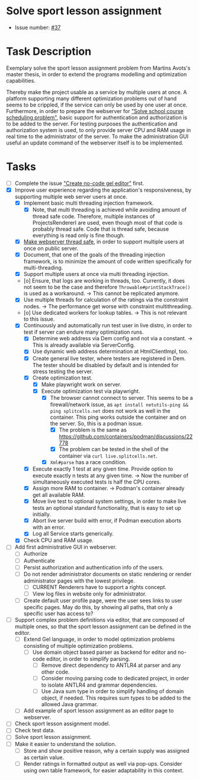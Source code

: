# Solve sport lesson assignment
* Issue number: [\#37](https://codeberg.org/splitcells-net/net.splitcells.network.community/issues/37)
# Task Description
Exemplary solve the sport lesson assignment problem from Martins Avots's master thesis,
in order to extend the programs modelling and optimization capabilities.

Thereby make the project usable as a service by multiple users at once.
A platform supporting many different optimization problems out of hand seems to be crippled,
if the service can only be used by one user at once.
Furthermore, in order to prepare the webserver for ["Solve school course scheduling problem"](task-archive/2021-03-07-solve-school-course-scheduling-problem.md),
basic support for authentication and authorization is to be added to the server.
For testing purposes the authentication and authorization system is used,
to only provide server CPU and RAM usage in real time to the administrator of the server.
To make the administration GUI useful an update command of the webserver itself is to be implemented.
# Tasks
* [ ] Complete the issue ["Create no-code gel editor"](./2024-05-31-create-no-code-gel-editor.md) first.
* [x] Improve user experience regarding the application's responsiveness, by supporting multiple web server users at once.
    * [x] Implement basic multi threading injection framework.
        * [x] Note, that multi threading is achieved while avoiding amount of thread safe code.
          Therefore, multiple instances of ProjectsRendererI are used,
          even though most of that code is probably thread safe.
          Code that is thread safe, because everything is read only is fine though.
    * [x] [Make webserver thread safe](./2024-08-27-make-copies-of-the-webserver-thread-safe.md), in order to support multiple users at once on public server.
    * [x] Document, that one of the goals of the threading injection framework,
      is to minimize the amount of code written specifically for multi-threading.
    * [x] Support multiple users at once via multi threading injection.
    * [o] Ensure, that logs are working in threads, too.
      Currently, it does not seem to be the case and therefore `Throwable#printStackTrace()` is used as a workaround. -> This cannot be replicated anymore.
    * [x] Use multiple threads for calculation of the ratings via the constraint nodes.
      -> The performance get worse with constraint multithreading.
    * [o] Use dedicated workers for lookup tables. -> This is not relevant to this issue.
    * [x] Continuously and automatically run test user in live distro, in order to test if server can endure many optimization runs.
        * [x] Determine web address via Dem config and not via a constant. -> This is already available via ServerConfig.
        * [x] Use dynamic web address determination at HtmlClientImpl, too.
        * [x] Create general live tester, where testers are registered in Dem.
          The tester should be disabled by default and is intended for stress testing the server.
        * [x] Create optimization test.
            * [x] Make playwright work on server.
            * [x] Execute optimization test via playwright.
                * [x] The browser cannot connect to server.
                  This seems to be a firewall/network issue, as `apt install netutils-ping && ping splitcells.net` does not work as well in the container.
                  This ping works outside the container and on the server.
                  So, this is a podman issue.
                    * [x] The problem is the same as https://github.com/containers/podman/discussions/22778
                    * [x] The problem can be tested in the shell of the container via `curl live.splitcells.net`.
                * [x] `Xml#parse` has a race condition.
        * [x] Execute exactly 1 test at any given time. Provide option to execute exactly n tests at any given time.
          -> Now the number of simultaneously executed tests is half the CPU cores.
        * [x] Assign more RAM to container. -> Podman's container already get all available RAM.
        * [x] Move live test to optional system settings, in order to make live tests an optional standard functionality, that is easy to set up initially.
        * [x] Abort live server build with error, if Podman execution aborts with an error.
        * [x] Log all Service starts generically.
    * [x] Check CPU and RAM usage.
* [ ] Add first administrative GUI in webserver.
    * [ ] Authorize
    * [ ] Authenticate
    * [ ] Persist authorization and authentication info of the users.
    * [ ] Do not render administrator documents on static rendering or render administrator pages with the lowest privilege.
        * [ ] CURRENT Renderers have to support a rights concept.
        * [ ] View log files in website only for administrator. 
    * [ ] Create default user profile page, were the user sees links to user specific pages.
      May do this, by showing all paths, that only a specific user has access to?
* [ ] Support complex problem definitions via editor, that are composed of multiple ones,
  so that the sport lesson assignment can be defined in the editor.
    * [ ] Extend Gel language, in order to model optimization problems consisting of multiple optimization problems.
        * [ ] Use domain object based parser as backend for editor and no-code editor, in order to simplify parsing.
            * [ ] Remove direct dependency to ANTLR4 at parser and any other code.
            * [ ] Consider moving parsing code to dedicated project, in order to isolate ANTLR4 and grammar dependencies.
            * [ ] Use Java sum type in order to simplify handling of domain object, if needed.
              This requires sum types to be added to the allowed Java grammar. 
    * [ ] Add example of sport lesson assignment as an editor page to webserver.
* [ ] Check sport lesson assignment model.
* [ ] Check test data.
* [ ] Solve sport lesson assignment.
* [ ] Make it easier to understand the solution.
    * [ ] Store and show positive reason, why a certain supply was assigned as certain value.
    * [ ] Render ratings in formatted output as well via pop-ups.
      Consider using own table framework, for easier adaptability in this context.